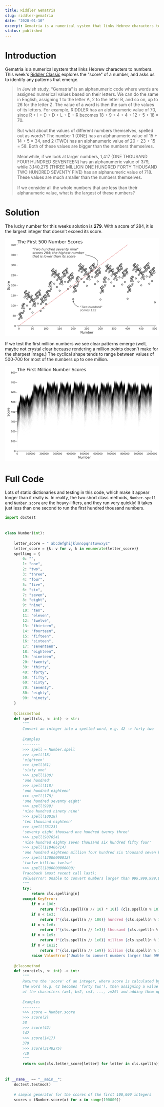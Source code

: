 ```yaml
---
title: Riddler Gematria
slug: riddler-gematria
date: "2020-01-10"
excerpt: Gematria is a numerical system that links Hebrew characters to numbers. This week's Riddler Classic explores the "score" of a number, and asks us to identify any patterns that emerge.
status: published
---
```


# Introduction

Gematria is a numerical system that links Hebrew characters to numbers. This week's <a href="https://fivethirtyeight.com/features/can-you-find-a-number-worth-its-weight-in-letters/">Riddler Classic</a> explores the "score" of a number, and asks us to identify any patterns that emerge.

> In Jewish study, “Gematria” is an alphanumeric code where words are assigned numerical values based on their letters. We can do the same in English, assigning 1 to the letter A, 2 to the letter B, and so on, up to 26 for the letter Z. The value of a word is then the sum of the values of its letters. For example, RIDDLER has an alphanumeric value of 70, since R + I + D + D + L + E + R becomes 18 + 9 + 4 + 4 + 12 + 5 + 18 = 70.
> <br><br>
> But what about the values of different numbers themselves, spelled out as words? The number 1 (ONE) has an alphanumeric value of 15 + 14 + 5 = 34, and 2 (TWO) has an alphanumeric value of 20 + 23 + 15 = 58. Both of these values are bigger than the numbers themselves.
> <br><br>
> Meanwhile, if we look at larger numbers, 1,417 (ONE THOUSAND FOUR HUNDRED SEVENTEEN) has an alphanumeric value of 379, while 3,140,275 (THREE MILLION ONE HUNDRED FORTY THOUSAND TWO HUNDRED SEVENTY FIVE) has an alphanumeric value of 718. These values are much smaller than the numbers themselves.
> <br><br>
> If we consider all the whole numbers that are less than their alphanumeric value, what is the largest of these numbers?

# Solution

The lucky number for this weeks solution is **279**. With a score of 284, it is the largest integer that doesn't exceed its score.

<img class="img-fluid mx-auto d-block" src="src/assets/img/riddler-gematria1.png">

If we test the first million numbers we see clear patterns emerge (well, maybe not crystal clear because rendering a million points doesn't make for the sharpest image.) The cyclical shape tends to range between values of 500-700 for most of the numbers up to one million.

<img class="img-fluid mx-auto d-block" src="src/assets/img/riddler-gematria2.png">

# Full Code

Lots of static dictionaries and testing in this code, which make it appear longer than it really is. In reality, the two short class methods, `Number.spell` and `Number.score` are the heavy-lifters, and they run very quickly! It takes just less than one second to run the first hundred thousand numbers.

```python
import doctest


class Number(int):

    letter_score = " abcdefghijklmnopqrstuvwxyz"
    letter_score = {k: v for v, k in enumerate(letter_score)}
    spelling = {
        0: "",
        1: "one",
        2: "two",
        3: "three",
        4: "four",
        5: "five",
        6: "six",
        7: "seven",
        8: "eight",
        9: "nine",
        10: "ten",
        11: "eleven",
        12: "twelve",
        13: "thirteen",
        14: "fourteen",
        15: "fifteen",
        16: "sixteen",
        17: "seventeen",
        18: "eighteen",
        19: "nineteen",
        20: "twenty",
        30: "thirty",
        40: "forty",
        50: "fifty",
        60: "sixty",
        70: "seventy",
        80: "eighty",
        90: "ninety",
    }

    @classmethod
    def spell(cls, n: int) -> str:
        """
        Convert an integer into a spelled word, e.g. 42 -> forty two

        Examples
        --------
        >>> spell = Number.spell
        >>> spell(18)
        'eighteen'
        >>> spell(61)
        'sixty one'
        >>> spell(100)
        'one hundred'
        >>> spell(118)
        'one hundred eighteen'
        >>> spell(178)
        'one hundred seventy eight'
        >>> spell(999)
        'nine hundred ninety nine'
        >>> spell(10018)
        'ten thousand eighteen'
        >>> spell(78123)
        'seventy eight thousand one hundred twenty three'
        >>> spell(987654)
        'nine hundred eighty seven thousand six hundred fifty four'
        >>> spell(118406714)
        'one hundred eighteen million four hundred six thousand seven hundred fourteen'
        >>> spell(12000000012)
        'twelve billion twelve'
        >>> spell(1000000000000)
        Traceback (most recent call last):
        ValueError: Unable to convert numbers larger than 999,999,999,999
        """
        try:
            return cls.spelling[n]
        except KeyError:
            if n < 100:
                return f"{cls.spell((n // 10) * 10)} {cls.spell(n % 10)}"
            if n < 1e3:
                return f"{cls.spell(n // 100)} hundred {cls.spell(n % 100)}".strip()
            if n < 1e6:
                return f"{cls.spell(n // 1e3)} thousand {cls.spell(n % 1e3)}".strip()
            if n < 1e9:
                return f"{cls.spell(n // 1e6)} million {cls.spell(n % 1e6)}".strip()
            if n < 1e12:
                return f"{cls.spell(n // 1e9)} billion {cls.spell(n % 1e9)}".strip()
            raise ValueError("Unable to convert numbers larger than 999,999,999,999")

    @classmethod
    def score(cls, n: int) -> int:
        """
        Returns the 'score' of an integer, where score is calculated by spelling
        the word (e.g. 42 becomes 'forty two'), then assigning a value to each
        of the characters (a=1, b=2, c=3, ..., z=26) and adding them up.

        Examples
        --------
        >>> score = Number.score
        >>> score(2)
        58
        >>> score(42)
        142
        >>> score(1417)
        379
        >>> score(3140275)
        718
        """
        return sum(cls.letter_score[letter] for letter in cls.spell(n))


if __name__ == "__main__":
    doctest.testmod()

    # sample generator for the scores of the first 100,000 integers
    scores = (Number.score(x) for x in range(100000))
```
